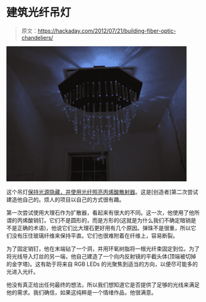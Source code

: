 # 建筑光纤吊灯

> 原文：<https://hackaday.com/2012/07/21/building-fiber-optic-chandeliers/>

![](img/8196951428e9163586a52eb04e744710.png "building-fiber-optic-chandeliers")

这个吊灯[保持光源隐藏，并使用光纤照亮丙烯酸散射器](http://apexlogic.net/projects/fiber-optic-chandelier-v2/)。这是[创造者]第二次尝试建造他自己的。烦人的项目以自己的方式很有趣。

第一次尝试使用大理石作为扩散器，看起来有很大的不同。这一次，他使用了他所谓的丙烯酸销钉。它们不是圆形的，而是方形的(这就是为什么我们不确定暗销是不是正确的术语)，他说它们比大理石更好用有几个原因。弹珠不是很重，所以它们没有压住玻璃纤维来保持平直。它们也很难附着在纤维上，容易断裂。

为了固定销钉，他在末端钻了一个洞，并用环氧树脂将一根光纤束固定到位。为了将光线导入灯丝的另一端，他自己建造了一个向内反射镜的平截头体(顶端被切掉的金字塔)。这有助于将来自 RGB LEDs 的光聚焦到适当的方向，以便尽可能多的光进入光纤。

他没有真正给出任何最终的想法，所以我们想知道它是否提供了足够的光线来满足他的需求。我们确信，如果这纯粹是一个情绪作品，他很满意。